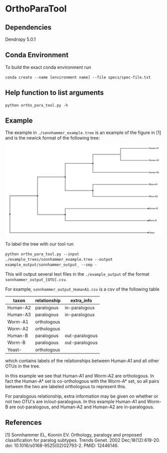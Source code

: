 # OrthoParaTool

## Dependencies

Dendropy 5.0.1

## Conda Environment

To build the exact conda environment run

`conda create --name [environment name] --file specs/spec-file.txt`

## Help function to list arguments

`python ortho_para_tool.py -h`

## Example

The example in `./sonnhammer_example.tree` is an example of the figure in [1] and is the newick format of the following tree:

![sonnhammer_example](example_figure/sonnhammer_example.png)

To label the tree with our tool run

`python ortho_para_tool.py --input ./example_trees/sonnhammer_example.tree --output example_output/sonnhammer_output_ --sep -`

This will output several text files in the `./example_output` of the format `sonnhammer_output_[OTU].csv`.

For example, `sonnhammer_output_HumanA1.csv` is a csv of the following table

|taxon   |relationship|extra_info    |
|--------|------------|--------------|
|Human-A2|paralogous  |in-paralogous |
|Human-A3|paralogous  |in-paralogous |
|Worm-A1 |orthologous |              |
|Worm-A2 |orthologous |              |
|Human-B |paralogous  |out-paralogous|
|Worm-B  |paralogous  |out-paralogous|
|Yeast-  |orthologous |              |

which contains labels of the relationships between Human-A1 and all other OTUs in the tree. 

In this example we see that Human-A1 and Worm-A2 are orthologous. In fact the Human-A* set is co-orthologous with the Worm-A* set, so all pairs between the two are labeled orthologous to represent this.

For paralogous relationship, extra information may be given on whether or not two OTU's are in/out-paralogous. In this example Human-A1 and Worm-B are out-paralogous, and Human-A2 and Human-A2 are in-paralogous. 


## References
[1] Sonnhammer EL, Koonin EV. Orthology, paralogy and proposed classification for paralog subtypes. Trends Genet. 2002 Dec;18(12):619-20. doi: 10.1016/s0168-9525(02)02793-2. PMID: 12446146.

